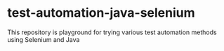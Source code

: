 # test-automation-java-selenium
This repository is playground for trying various test automation methods using Selenium and Java
